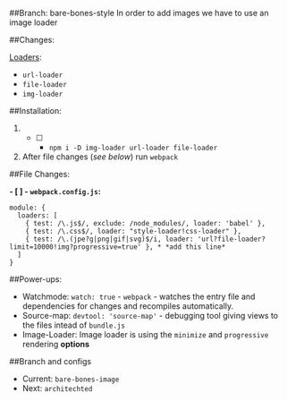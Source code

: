 ##Branch: bare-bones-style
In order to add images we have to use an image loader

##Changes:

[Loaders](http://webpack.github.io/docs/list-of-loaders.html): 
  - `url-loader` 
  - `file-loader`
  - `img-loader`

##Installation: 
1. - [ ] - `npm i -D img-loader url-loader file-loader`
2. After file changes (*see below*) run `webpack`

##File Changes:

**- [ ] - `webpack.config.js`:** 
```
module: {
  loaders: [
    { test: /\.js$/, exclude: /node_modules/, loader: 'babel' },
    { test: /\.css$/, loader: "style-loader!css-loader" },
    { test: /\.(jpe?g|png|gif|svg)$/i, loader: 'url?file-loader?limit=10000!img?progressive=true' }, * *add this line*
  ]
}
```

##Power-ups:
- Watchmode: `watch: true` - `webpack` - watches the entry file and dependencies for changes and recompiles automatically.
- Source-map: `devtool: 'source-map'` - debugging tool giving views to the files intead of `bundle.js`
- Image-Loader: Image loader is using the `minimize` and `progressive` rendering **options** 

##Branch and configs
- Current: `bare-bones-image`
- Next: `architechted`